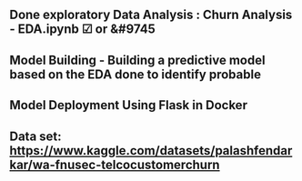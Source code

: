 ## Done exploratory Data Analysis : Churn Analysis - EDA.ipynb &#x2611; or &#9745
## Model Building - Building a predictive model based on the EDA done to identify probable 
## Model Deployment Using Flask in Docker
## Data set: https://www.kaggle.com/datasets/palashfendarkar/wa-fnusec-telcocustomerchurn
